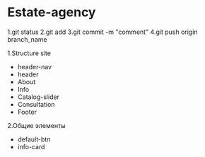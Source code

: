# Estate-agency

1.git status
2.git add
3.git commit -m "comment"
4.git push origin branch_name

1.Structure site
- header-nav
- header
- About
- Info
- Catalog-slider
- Сonsultation
- Footer

2.Общие элементы
- default-btn
- info-card
